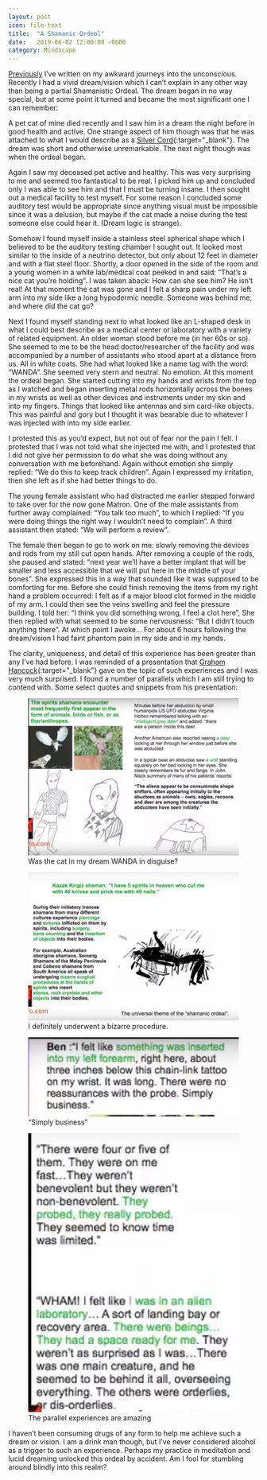```yaml
---
layout: post
icon: file-text
title:  "A Shamanic Ordeal"
date:   2019-06-02 12:00:00 -0600
category: Mindscape
---
```


[Previously](/mindscape/2019/06/02/rediscovering-the-self.html) I’ve written on my awkward journeys into the unconscious. Recently I had a vivid dream/vision which I can’t explain in any other way than being a partial Shamanistic Ordeal. The dream began in no way special, but at some point it turned and became the most significant one I can remember:

A pet cat of mine died recently and I saw him in a dream the night before in good health and active. One strange aspect of him though was that he was attached to what I would describe as a [Silver Cord](https://en.wikipedia.org/wiki/Silver_cord){:target="_blank"}. The dream was short and otherwise unremarkable. The next night though was when the ordeal began.

Again I saw my deceased pet active and healthy. This was very surprising to me and seemed too fantastical to be real. I picked him up and concluded only I was able to see him and that I must be turning insane. I then sought out a medical facility to test myself. For some reason I concluded some auditory test would be appropriate since anything visual must be impossible since it was a delusion, but maybe if the cat made a noise during the test someone else could hear it. (Dream logic is strange).

Somehow I found myself inside a stainless steel spherical shape which I believed to be the auditory testing chamber I sought out. It looked most similar to the inside of a neutrino detector, but only about 12 feet in diameter and with a flat steel floor. Shortly, a door opened in the side of the room and a young women in a white lab/medical coat peeked in and said: “That’s a nice cat you’re holding”. I was taken aback: How can she see him? He isn’t real! At that moment the cat was gone and I felt a sharp pain under my left arm into my side like a long hypodermic needle. Someone was behind me, and where did the cat go?

Next I found myself standing next to what looked like an L-shaped desk in what I could best describe as a medical center or laboratory with a variety of related equipment. An older woman stood before me (in her 60s or so). She seemed to me to be the head doctor/researcher of the facility and was accompanied by a number of assistants who stood apart at a distance from us. All in white coats. She had what looked like a name tag with the word: “WANDA”. She seemed very stern and neutral. No emotion. At this moment the ordeal began. She started cutting into my hands and wrists from the top as I watched and began inserting metal rods horizontally across the bones in my wrists as well as other devices and instruments under my skin and into my fingers. Things that looked like antennas and sim card-like objects. This was painful and gory but I thought it was bearable due to whatever I was injected with into my side earlier.

I protested this as you’d expect, but not out of fear nor the pain I felt. I protested that I was not told what she injected me with, and I protested that I did not give her permission to do what she was doing without any conversation with me beforehand. Again without emotion she simply replied: “We do this to keep track children”. Again I expressed my irritation, then she left as if she had better things to do.

The young female assistant who had distracted me earlier stepped forward to take over for the now gone Matron. One of the male assistants from further away complained: “You talk too much”, to which I replied: “If you were doing things the right way I wouldn’t need to complain”. A third assistant then stated: “We will perform a review”.

The female then began to go to work on me: slowly removing the devices and rods from my still cut open hands. After removing a couple of the rods, she paused and stated: “next year we’ll have a better implant that will be smaller and less accessible that we will put here in the middle of your bones”. She expressed this in a way that sounded like it was supposed to be comforting for me. Before she could finish removing the items from my right hand a problem occurred: I felt as if a major blood clot formed in the middle of my arm. I could then see the veins swelling and feel the pressure building. I told her: “I think you did something wrong, I feel a clot here”, She then replied with what seemed to be some nervousness: “But I didn’t touch anything there”. At which point I awoke… For about 6 hours following the dream/vision I had faint phantom pain in my side and in my hands.

The clarity, uniqueness, and detail of this experience has been greater than any I’ve had before. I was reminded of a presentation that [Graham Hancock](https://www.youtube.com/watch?v=iy8gELIumpA){:target="_blank"} gave on the topic of such experiences and I was very much surprised. I found a number of parallels which I am still trying to contend with. Some select quotes and snippets from his presentation:

<figure>
    <img src="/media-library/shamanism/shamanic-1.png">
    <figcaption>
        Was the cat in my dream WANDA in disguise?
    </figcaption>
</figure>

<figure>
    <img src="/media-library/shamanism/shamanic-2.png">
    <figcaption>
        I definitely underwent a bizarre procedure.
    </figcaption>
</figure>

<figure>
    <img src="/media-library/shamanism/shamanic-3.png">
    <figcaption>
        “Simply business”
    </figcaption>
</figure>

<figure>
    <img src="/media-library/shamanism/shamanic-4.png">
    <figcaption>
        The parallel experiences are amazing
    </figcaption>
</figure>

I haven’t been consuming drugs of any form to help me achieve such a dream or vision. I am a drink man though, but I’ve never considered alcohol as a trigger to such an experience. Perhaps my practice in meditation and lucid dreaming unlocked this ordeal by accident. Am I fool for stumbling around blindly into this realm?

